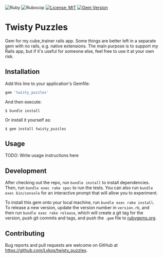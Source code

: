 ![Ruby](https://github.com/Lykos/twisty_puzzles/workflows/Ruby/badge.svg)
![Rubocop](https://github.com/Lykos/twisty_puzzles/workflows/Rubocop/badge.svg)
[![License: MIT](https://img.shields.io/badge/License-MIT-yellow.svg)](https://opensource.org/licenses/MIT)
[![Gem Version](https://badge.fury.io/rb/twisty_puzzles.svg)](https://badge.fury.io/rb/twisty_puzzles)

# Twisty Puzzles
Gem for my cube_trainer rails app. Some things are better left in a separate gem with no rails, e.g. native extensions. The main purpose is to support my Rails app, but if it's useful for someone else, feel free to use it at your own risk.

## Installation

Add this line to your application's Gemfile:

```ruby
gem 'twisty_puzzles'
```

And then execute:

    $ bundle install

Or install it yourself as:

    $ gem install twisty_puzzles

## Usage

TODO: Write usage instructions here

## Development

After checking out the repo, run `bundle install` to install dependencies. Then, run `bundle exec rake spec` to run the tests. You can also run `bundle exec bin/console` for an interactive prompt that will allow you to experiment.

To install this gem onto your local machine, run `bundle exec rake install`. To release a new version, update the version number in `version.rb`, and then run `bundle exec rake release`, which will create a git tag for the version, push git commits and tags, and push the `.gem` file to [rubygems.org](https://rubygems.org).

## Contributing

Bug reports and pull requests are welcome on GitHub at https://github.com/Lykos/twisty_puzzles.
